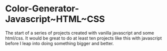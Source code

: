 # Color-Generator-Javascript~HTML~CSS
The start of a series of projects created with vanilla javascript and some html/css.
It would be great to do at least ten projects like this with javascript before I leap into doing something bigger and better.

